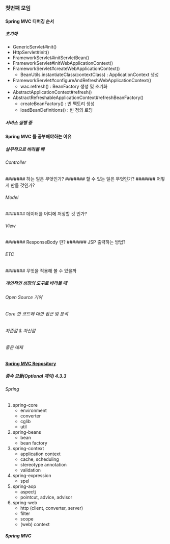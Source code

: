 ### 첫번째 모임

#### Spring MVC 디버깅 순서

##### 초기화

- GenericServlet#init()
- HttpServlet#init()
- FrameworkServlet#initServletBean()
- FrameworkServlet#initWebApplicationContext()
- FrameworkServlet#createWebApplicationContext()
    - BeanUtils.instantiateClass(contextClass) : ApplicationContext 생성
- FrameworkServlet#configureAndRefreshWebApplicationContext()
    - wac.refresh() : BeanFactory 생성 및 초기화
- AbstractApplicationContext#refresh()
- AbstractRefreshableApplicationContext#refreshBeanFactory()
    - createBeanFactory() : 빈 팩토리 생성
    - loadBeanDefinitions() : 빈 정의 로딩

##### 서비스 실행 중

#### Spring MVC 를 공부해야하는 이유

##### 실무적으로 바라볼 때 

###### Controller
 
####### 하는 일은 무엇인가?
####### 할 수 있는 일은 무엇인가?
####### 어떻게 만들 것인가?

###### Model

####### 데이터를 어디에 저장할 것 인가?

###### View

####### ResponseBody 란? 
####### JSP 출력하는 방법?

###### ETC

####### 무엇을 적용해 볼 수 있을까 

##### 개인적인 성장의 도구로 바라볼 때

###### Open Source 기여

###### Core 한 코드에 대한 접근 및 분석

###### 자존감 & 자신감

###### 좋은 예제


#### [Spring MVC Repository](https://mvnrepository.com/artifact/org.springframework/spring-webmvc)

##### 종속 모듈(Optional 제외) 4.3.3

###### Spring  
1. spring-core
    - environment
    - converter
    - cglib
    - util
2. spring-beans
    - bean 
    - bean factory
3. spring-context
    - application context
    - cache, scheduling
    - stereotype annotation
    - validation
4. spring-expression
    - spel
5. spring-aop
    - aspectj
    - pointcut, advice, advisor
6. spring-web
    - http (client, converter, server)
    - filter
    - scope
    - (web) context
    
##### Spring MVC